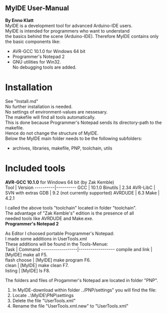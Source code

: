 ## MyIDE User-Manual
**By Enno Klatt<br>**
MyIDE is a development tool for advanced Arduino-IDE users.<br>
MyIDE is intended for programmers who want to understand<br>
the basics behind the scene (Arduino-IDE).
Therefore MyIDE contains only the basic components like:<br>
* AVR-GCC 10.1.0 for Windows 64 bit
* Programmer's Notepad 2
* GNU utilities for Win32.<br>
No debugging tools are added.
# Installation
See "Install.md"<br>
No further installation is needed.<br>
No settings of environment-values are nessesary.<br>
The makefile will find all tools automatically.<br>
This is done because Programmer's Notepad sends its directory-path to the makefile.<br>
Hence do not change the structure of MyIDE.<br>
Below the MyIDE main folder needs to be the following subfolders: <br>
- archives, libraries, makefile, PNP, toolchain, utils<br>
# Included tools
**AVR-GCC 10.1.0** for Windows 64 bit (by Zak Kemble)<br>
Tool	|	Version
----------|----------
GCC	|	10.1.0
Binutils	|	2.34
AVR-LibC	|	SVN with extras
GDB	|	9.2 (not currently supported)
AVRDUDE	|	6.3
Make	|	4.2.1<br>

I called the above tools "toolchain" located in folder "toolchain".<br>
The advantage of "Zak Kemble's" edition is the presence of all<br>
needed tools like AVRDUDE and Make.exe.<br>
**Programmer's Notepad 2**<br>

As Editor I choosed portable Programmer's Notepad:<br>
I made some additions in UserTools.xml<br>
These additions will be found in the Tools-Menue:<br>
Task	|	Command
------------------|------------------
compile and link	|	[MyIDE] make all F5.<br>
flash choose	|	[MyIDE] make program F6.<br>
clean	|	[MyIDE] make clean F7.<br>
listing	|	[MyIDE] ls F8.<br>

The folders and files of Progammer's Notepad are located in folder "PNP".<br>
1. In MyIDE-download within folder ../PNP/settings" you will find the file:
2. Locate ..\MyIDE\PNP\settings
3. Delete the file "UserTools.xml" 
4. Rename the file "UserTools.xml.new" to "UserTools.xml"


 